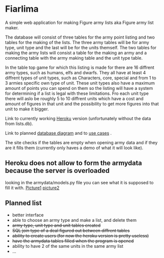 # Fiarlima

A simple web application for making Figure army lists aka Figure army list maker.

The database will consist of three tables for the army point listing and two tables for the making of the lists. The three army tables will be for army type, unit type and the last will be for the units themself. The two tables for making the army lists will consist a table for the making an army and a connecting table with the army making table and the unit type table.

In the table top game for which this listing is made for there are 16 diffrent army types, such as humans, elfs and dwarfs. They all have at least 4 diffrent types of unit types, such as Characters, core, special and from 1 to 3 armies specific own type of unit. These unit types also have a maximum amount of points you can spend on them so the listing will have a system for determining if a list is legal with these limitations. Fro each unit type there will aslo be roughly 5 to 10 diffrent units which have a cost and amount of figures in that unit and the possibility to get more figures into that unit to make it bigger.

Link to currently working [Heroku](https://fiarlima-python-demo.herokuapp.com/) version (unfortunately without the data from lists.db). 

Link to planned [database diagram](../master/documentation/Fiarlima.pdf) and to [use cases](../master/documentation/UseCases.md) .

The site checks if the tables are empty when opening army data and if they are it fills them (currently only haves a demo of what it will look like).


## Heroku does not allow to form the armydata because the server is overloaded

looking in the armydata/models.py file you can see what it is supposed to fill it with. [Picture1](../master/documentation/armydata1.png)  [picture2](../master/documentation/armydata2.png) 

## Planned list

+ better interface
+ able to choose an army type and make a list, and delete them
+ ~~army type, unit type and unit tables created~~
+ ~~SQL join type of a deal figured out between diffrent tables~~
+ ~~ability to create users (for now the heroku version is pretty useless)~~
+ ~~have the armydata tables filled when the program is opened~~
+ ability to have 2 of the same units in the same army list
+ ...


